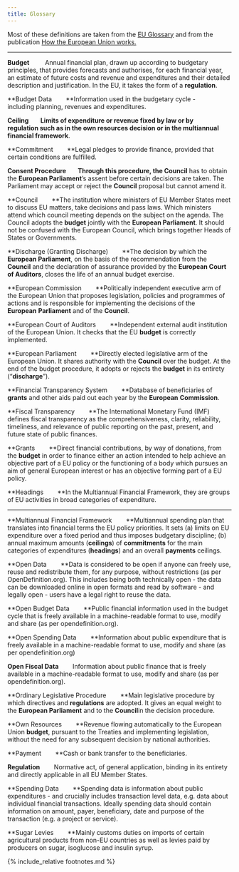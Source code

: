 ```yaml
---
title: Glossary
---
```


Most of these definitions are taken from the [EU Glossary](http://ec.europa.eu/budget/explained/glossary/glossary_en.cfm) and from the publication [How the European Union works.](http://bookshop.europa.eu/en/how-the-european-union-works-pbNA3212336/)

****

**Budget**         Annual financial plan, drawn up according to budgetary principles, that provides forecasts and authorises, for each financial year, an estimate of future costs and revenue and expenditures and their detailed description and justification. In the EU, it takes the form of a **regulation**.

**Budget Data        **Information used in the budgetary cycle - including planning, revenues and expenditures.

**Ceiling        **Limits of expenditure or revenue fixed by law or by **regulation** such as in the own resources decision or in the** multiannual financial framework**.

**Commitment        **Legal pledges to provide finance, provided that certain conditions are fulfilled.

**Consent Procedure        **Through this procedure, the** Council** has to obtain the **European Parliament**’s assent before certain decisions are taken. The Parliament may accept or reject the **Council** proposal but cannot amend it.

**Council        **The institution where ministers of EU Member States meet to discuss EU matters, take decisions and pass laws. Which ministers attend which council meeting depends on the subject on the agenda. The Council adopts the **budget** jointly with the **European Parliament**. It should not be confused with the European Council, which brings together Heads of States or Governments.

**Discharge (Granting Discharge)        **The decision by which the **European Parliament**, on the basis of the recommendation from the **Council** and the declaration of assurance provided by the **European Court of Auditors**, closes the life of an annual budget exercise.

**European Commission        **Politically independent executive arm of the European Union that proposes legislation, policies and programmes of actions and is responsible for implementing the decisions of the **European** **Parliament** and of the **Council**.

**European Court of Auditors        **Independent external audit institution of the European Union. It checks that the EU **budget** is correctly implemented.

**European Parliament        **Directly elected legislative arm of the European Union. It shares authority with the **Council** over the budget. At the end of the budget procedure, it adopts or rejects the **budget** in its entirety (“**discharge**”).

**Financial Transparency System        **Database of beneficiaries of **grants** and other aids paid out each year by the **European** **Commission**.

**Fiscal Transparency        **The International Monetary Fund (IMF) defines fiscal transparency as the comprehensiveness, clarity, reliability, timeliness, and relevance of public reporting on the past, present, and future state of public finances.

**Grants        **Direct financial contributions, by way of donations, from the **budget** in order to finance either an action intended to help achieve an objective part of a EU policy or the functioning of a body which pursues an aim of general European interest or has an objective forming part of a EU policy.

**Headings        **In the Multiannual Financial Framework, they are groups of EU activities in broad categories of expenditure.

****

**Multiannual Financial Framework        **Multiannual spending plan that translates into financial terms the EU policy priorities. It sets (a) limits on EU expenditure over a fixed period and thus imposes budgetary discipline; (b) annual maximum amounts (**ceilings**) of **commitments** for the main categories of expenditures (**headings**) and an overall **payments** ceilings.

**Open Data        **Data is considered to be open if anyone can freely use, reuse and redistribute them, for any purpose, without restrictions (as per OpenDefinition.org). This includes being both technically open - the data can be downloaded online in open formats and read by software - and legally open - users have a legal right to reuse the data.

**Open Budget Data        **Public financial information used in the budget cycle that is freely available in a machine-­readable format to use, modify and share (as per opendefinition.org).

**Open Spending Data        **Information about public expenditure that is freely available in a machine­-readable format to use, modify and share (as per opendefinition.org)

**Open Fiscal Data**        Information about public finance that is freely available in a machine-­readable format to use, modify and share (as per opendefinition.org).

**Ordinary Legislative Procedure        **Main legislative procedure by which directives and **regulations** are adopted. It gives an equal weight to the **European Parliament** and to the **Council**in the decision procedure.

**Own Resources        **Revenue flowing automatically to the European Union **budget**, pursuant to the Treaties and implementing legislation, without the need for any subsequent decision by national authorities.

**Payment        **Cash or bank transfer to the beneficiaries.

**Regulation**        Normative act, of general application, binding in its entirety and directly applicable in all EU Member States.

**Spending Data        **Spending data is information about public expenditures - and crucially includes transaction level data, e.g. data about individual financial transactions. Ideally spending data should contain information on amount, payer, beneficiary, date and purpose of the transaction (e.g. a project or service).

**Sugar Levies        **Mainly customs duties on imports of certain agricultural products from non-EU countries as well as levies paid by producers on sugar, isoglucose and insulin syrup.

{% include_relative footnotes.md %}
